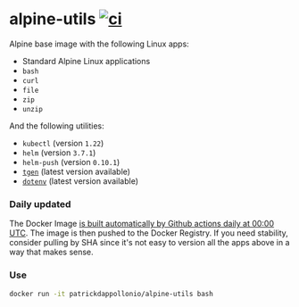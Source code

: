 # alpine-utils [![ci](https://github.com/patrickdappollonio/alpine-utils/actions/workflows/ci.yml/badge.svg)](https://github.com/patrickdappollonio/alpine-utils/actions/workflows/ci.yml)

Alpine base image with the following Linux apps:

* Standard Alpine Linux applications
* `bash`
* `curl`
* `file`
* `zip`
* `unzip`

And the following utilities:

* `kubectl` (version `1.22`)
* `helm` (version `3.7.1`)
* `helm-push` (version `0.10.1`)
* [`tgen`](https://github.com/patrickdappollonio/tgen) (latest version available)
* [`dotenv`](https://github.com/patrickdappollonio/dotenv) (latest version available)

### Daily updated

The Docker Image [is built automatically by Github actions daily at 00:00 UTC](https://github.com/patrickdappollonio/alpine-utils/actions/workflows/ci.yml). The image is then pushed to the Docker Registry. If you need stability, consider pulling by SHA since it's not easy to version all the apps above in a way that makes sense.

### Use

```bash
docker run -it patrickdappollonio/alpine-utils bash
```
